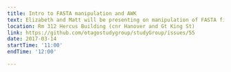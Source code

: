 ```yaml
---
title: Intro to FASTA manipulation and AWK 
text: Elizabeth and Matt will be presenting on manipulation of FASTA files and general files using AWK
location: Rm 312 Hercus Building (cnr Hanover and Gt King St)
link: https://github.com/otagostudygroup/studyGroup/issues/55 
date: 2017-03-14
startTime: '11:00'
endTime: '12:00'

---
```


